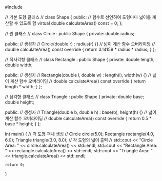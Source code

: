 #include <iostream>

// 기본 도형 클래스 //
class Shape {
public:
    // 함수로 선언하여 도형마다 넓이를 계산할 수 있도록 함
    virtual double calculateArea() const = 0;
};

// 원 클래스 //
class Circle : public Shape {
private:
    double radius;

public:
    // 생성자 //
    Circle(double r) : radius(r) {}
    // 넓이 계산 함수 오버라이딩 //
    double calculateArea() const override {
        return 3.14159 * radius * radius;
    }
};

// 직사각형 클래스 //
class Rectangle : public Shape {
private:
    double length;
    double width;

public:
    // 생성자 //
    Rectangle(double l, double w) : length(l), width(w) {}
    // 넓이 계산 함수 오버라이딩 //
    double calculateArea() const override {
        return length * width;
    }
};

// 삼각형 클래스 //
class Triangle : public Shape {
private:
    double base;
    double height;

public:
    // 생성자 //
    Triangle(double b, double h) : base(b), height(h) {}
    // 넓이 계산 함수 오버라이딩 //
    double calculateArea() const override {
        return 0.5 * base * height;
    }
};

int main() {
    // 각 도형 객체 생성 //
    Circle circle(5.0);
    Rectangle rectangle(4.0, 6.0);
    Triangle triangle(3.0, 8.0);
    // 각 도형의 넓이 출력 //
    std::cout << "Circle Area: " << circle.calculateArea() << std::endl;
    std::cout << "Rectangle Area: " << rectangle.calculateArea() << std::endl;
    std::cout << "Triangle Area: " << triangle.calculateArea() << std::endl;

    return 0;
}
